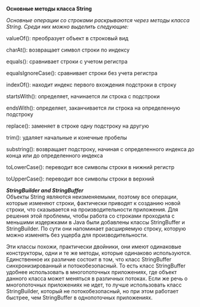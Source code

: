 **Основные методы класса String**

*Основные операции со строками раскрываются через методы класса String. Среди них можно выделить следующие:*

valueOf(): преобразует объект в строковый вид

charAt(): возвращает символ строки по индексу

equals(): сравнивает строки с учетом регистра

equalsIgnoreCase(): сравнивает строки без учета регистра

indexOf(): находит индекс первого вхождения подстроки в строку

startsWith(): определяет, начинается ли строка с подстроки

endsWith(): определяет, заканчивается ли строка на определенную подстроку

replace(): заменяет в строке одну подстроку на другую

trim(): удаляет начальные и конечные пробелы

substring(): возвращает подстроку, начиная с определенного индекса до конца или до определенного индекса

toLowerCase(): переводит все символы строки в нижний регистр

toUpperCase(): переводит все символы строки в верхний 


***StringBuilder and StringBuffer***  
Объекты String являются неизменяемыми, поэтому все операции, которые изменяют строки, фактически приводят к созданию новой строки, что сказывается на производительности приложения. Для решения этой проблемы, чтобы работа со строками проходила с меньшими издержками в Java были добавлены классы StringBuffer и StringBuilder. По сути они напоминает расширяемую строку, которую можно изменять без ущерба для производительности.

Эти классы похожи, практически двойники, они имеют одинаковые конструкторы, одни и те же методы, которые одинаково используются. Единственное их различие состоит в том, что класс StringBuffer синхронизированный и потокобезопасный. То есть класс StringBuffer удобнее использовать в многопоточных приложениях, где объект данного класса может меняться в различных потоках. Если же речь о многопоточных приложениях не идет, то лучше использовать класс StringBuilder, который не потокобезопасный, 
но при этом работает быстрее, чем StringBuffer в однопоточных приложениях.